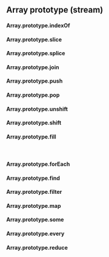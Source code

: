 ## Array prototype (stream)
 
#### Array.prototype.indexOf
#### Array.prototype.slice
#### Array.prototype.splice
#### Array.prototype.join
#### Array.prototype.push
#### Array.prototype.pop
#### Array.prototype.unshift
#### Array.prototype.shift
#### Array.prototype.fill
 
 <br>
 
 <p align="center">
 <a href="https://www.naver.com>
 <img src="https://www.nextree.co.kr/content/images/2021/01/hjkwon-140324-prototype-02.png">
 </a>
 

#### Array.prototype.forEach
#### Array.prototype.find
#### Array.prototype.filter
#### Array.prototype.map
#### Array.prototype.some
#### Array.prototype.every
#### Array.prototype.reduce
